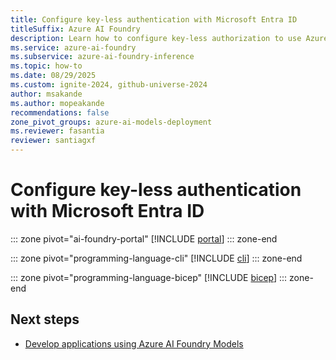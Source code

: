 ```yaml
---
title: Configure key-less authentication with Microsoft Entra ID
titleSuffix: Azure AI Foundry
description: Learn how to configure key-less authorization to use Azure AI Foundry Models with Microsoft Entra ID.
ms.service: azure-ai-foundry
ms.subservice: azure-ai-foundry-inference
ms.topic: how-to
ms.date: 08/29/2025
ms.custom: ignite-2024, github-universe-2024
author: msakande
ms.author: mopeakande
recommendations: false
zone_pivot_groups: azure-ai-models-deployment
ms.reviewer: fasantia
reviewer: santiagxf
---
```


# Configure key-less authentication with Microsoft Entra ID

::: zone pivot="ai-foundry-portal"
[!INCLUDE [portal](../../foundry-models/includes/configure-entra-id/portal.md)]
::: zone-end

::: zone pivot="programming-language-cli"
[!INCLUDE [cli](../../foundry-models/includes/configure-entra-id/cli.md)]
::: zone-end

::: zone pivot="programming-language-bicep"
[!INCLUDE [bicep](../../foundry-models/includes/configure-entra-id/bicep.md)]
::: zone-end

## Next steps

* [Develop applications using Azure AI Foundry Models](../../model-inference/supported-languages.md)
